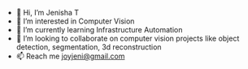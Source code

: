 - 👋 Hi, I’m Jenisha T
- 👀 I’m interested in Computer Vision
- 🌱 I’m currently learning Infrastructure Automation 
- 💞️ I’m looking to collaborate on computer vision projects like object detection, segmentation, 3d reconstruction
- 📫  Reach me joyjeni@gmail.com

<!---
joyjeni/joyjeni is a ✨ special ✨ repository because its `README.md` (this file) appears on your GitHub profile.
You can click the Preview link to take a look at your changes.
--->
